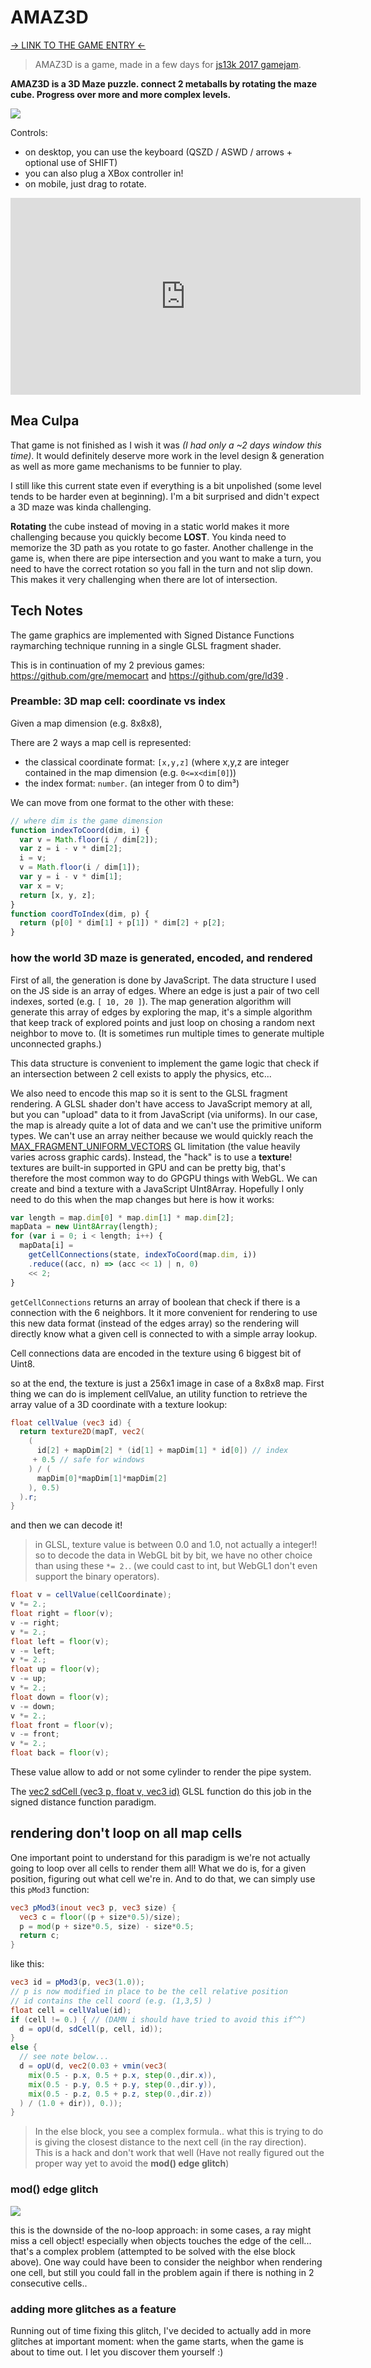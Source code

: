 # AMAZ3D

[-> LINK TO THE GAME ENTRY <-](http://js13kgames.com/entries/amaz3d)

> AMAZ3D is a game, made in a few days for [js13k 2017 gamejam](http://js13kgames.com/entries/amaz3d).

**AMAZ3D is a 3D Maze puzzle. connect 2 metaballs by rotating the maze cube. Progress over more and more complex levels.**

![](doc/big_screenshot.png)

Controls:
- on desktop, you can use the keyboard (QSZD / ASWD / arrows + optional use of SHIFT)
- you can also plug a XBox controller in!
- on mobile, just drag to rotate.

<iframe width="560" height="315" src="https://www.youtube.com/embed/O2MadzsGANA" frameborder="0" allowfullscreen></iframe>


## Mea Culpa

That game is not finished as I wish it was *(I had only a ~2 days window this time)*. It would definitely deserve more work in the level design & generation as well as more game mechanisms to be funnier to play.

I still like this current state even if everything is a bit unpolished (some level tends to be harder even at beginning). I'm a bit surprised and didn't expect a 3D maze was kinda challenging.

**Rotating** the cube instead of moving in a static world makes it more challenging because you quickly become **LOST**. You kinda need to memorize the 3D path as you rotate to go faster.
Another challenge in the game is, when there are pipe intersection and you want to make a turn, you need to have the correct rotation so you fall in the turn and not slip down. This makes it very challenging when there are lot of intersection.

## Tech Notes

The game graphics are implemented with Signed Distance Functions raymarching technique running in a single GLSL fragment shader.

This is in continuation of my 2 previous games: https://github.com/gre/memocart and https://github.com/gre/ld39 .

### Preamble: 3D map cell: coordinate vs index

Given a map dimension (e.g. 8x8x8),

There are 2 ways a map cell is represented:
- the classical coordinate format: `[x,y,z]` (where x,y,z are integer contained in the map dimension (e.g. `0<=x<dim[0]`))
- the index format: `number`. (an integer from 0 to dim³)

We can move from one format to the other with these:

```js
// where dim is the game dimension
function indexToCoord(dim, i) {
  var v = Math.floor(i / dim[2]);
  var z = i - v * dim[2];
  i = v;
  v = Math.floor(i / dim[1]);
  var y = i - v * dim[1];
  var x = v;
  return [x, y, z];
}
function coordToIndex(dim, p) {
  return (p[0] * dim[1] + p[1]) * dim[2] + p[2];
}
```

### how the world 3D maze is generated, encoded, and rendered

First of all, the generation is done by JavaScript. The data structure I used on the JS side is an array of edges. Where an edge is just a pair of two cell indexes, sorted (e.g. `[ 10, 20 ]`).
The map generation algorithm will generate this array of edges by exploring the map, it's a simple algorithm that keep track of explored points and just loop on chosing a random next neighbor to move to. (It is sometimes run multiple times to generate multiple unconnected graphs.)

This data structure is convenient to implement the game logic that check if an intersection between 2 cell exists to apply the physics, etc...

We also need to encode this map so it is sent to the GLSL fragment rendering. A GLSL shader don't have access to JavaScript memory at all, but you can "upload" data to it from JavaScript (via uniforms).
In our case, the map is already quite a lot of data and we can't use the primitive uniform types. We can't use an array neither because we would quickly reach the [MAX_FRAGMENT_UNIFORM_VECTORS](http://webglstats.com/webgl/parameter/MAX_FRAGMENT_UNIFORM_VECTORS) GL limitation (the value heavily varies across graphic cards).
Instead, the "hack" is to use a **texture**! textures are built-in supported in GPU and can be pretty big, that's therefore the most common way to do GPGPU things with WebGL. We can create and bind a texture with a JavaScript UInt8Array.
Hopefully I only need to do this when the map changes but here is how it works:

```js
var length = map.dim[0] * map.dim[1] * map.dim[2];
mapData = new Uint8Array(length);
for (var i = 0; i < length; i++) {
  mapData[i] =
    getCellConnections(state, indexToCoord(map.dim, i))
    .reduce((acc, n) => (acc << 1) | n, 0)
    << 2;
}
```

`getCellConnections` returns an array of boolean that check if there is a connection with the 6 neighbors. It it more convenient for rendering to use this new data format (instead of the edges array) so the rendering will directly know what a given cell is connected to with a simple array lookup.

Cell connections data are encoded in the texture using 6 biggest bit of Uint8.

so at the end, the texture is just a 256x1 image in case of a 8x8x8 map. First thing we can do is implement cellValue, an utility function to retrieve the array value of a 3D coordinate with a texture lookup:

```glsl
float cellValue (vec3 id) {
  return texture2D(mapT, vec2(
    (
      id[2] + mapDim[2] * (id[1] + mapDim[1] * id[0]) // index
     + 0.5 // safe for windows
    ) / (
      mapDim[0]*mapDim[1]*mapDim[2]
    ), 0.5)
  ).r;
}
```

and then we can decode it!

> in GLSL, texture value is between 0.0 and 1.0, not actually a integer!! so to decode the data in WebGL bit by bit, we have no other choice than using these `*= 2.`. (we could cast to int, but WebGL1 don't even support the binary operators).

```glsl
float v = cellValue(cellCoordinate);
v *= 2.;
float right = floor(v);
v -= right;
v *= 2.;
float left = floor(v);
v -= left;
v *= 2.;
float up = floor(v);
v -= up;
v *= 2.;
float down = floor(v);
v -= down;
v *= 2.;
float front = floor(v);
v -= front;
v *= 2.;
float back = floor(v);
```

These value allow to add or not some cylinder to render the pipe system.

The [vec2 sdCell (vec3 p, float v, vec3 id)](src/shaders/game.frag#L62) GLSL function do this job in the signed distance function paradigm.

## rendering don't loop on all map cells

One important point to understand for this paradigm is we're not actually going to loop over all cells to render them all! What we do is, for a given position, figuring out what cell we're in. And to do that, we can simply use this `pMod3` function:

```glsl
vec3 pMod3(inout vec3 p, vec3 size) {
  vec3 c = floor((p + size*0.5)/size);
  p = mod(p + size*0.5, size) - size*0.5;
  return c;
}
```

like this:

```glsl
vec3 id = pMod3(p, vec3(1.0));
// p is now modified in place to be the cell relative position
// id contains the cell coord (e.g. (1,3,5) )
float cell = cellValue(id);
if (cell != 0.) { // (DAMN i should have tried to avoid this if^^)
  d = opU(d, sdCell(p, cell, id));
}
else {
  // see note below...
  d = opU(d, vec2(0.03 + vmin(vec3(
    mix(0.5 - p.x, 0.5 + p.x, step(0.,dir.x)),
    mix(0.5 - p.y, 0.5 + p.y, step(0.,dir.y)),
    mix(0.5 - p.z, 0.5 + p.z, step(0.,dir.z))
  ) / (1.0 + dir)), 0.));
}
```

> In the else block, you see a complex formula.. what this is trying to do is giving the closest distance to the next cell (in the ray direction). This is a hack and don't work that well (Have not really figured out the proper way yet to avoid the **mod() edge glitch**)

### mod() edge glitch

![](doc/glitches.png)

this is the downside of the no-loop approach: in some cases, a ray might miss a cell object! especially when objects touches the edge of the cell... that's a complex problem (attempted to be solved with the else block above). One way could have been to consider the neighbor when rendering one cell, but still you could fall in the problem again if there is nothing in 2 consecutive cells..

### adding more glitches as a feature

Running out of time fixing this glitch, I've decided to actually add in more glitches at important moment: when the game starts, when the game is about to time out. I let you discover them yourself :)
